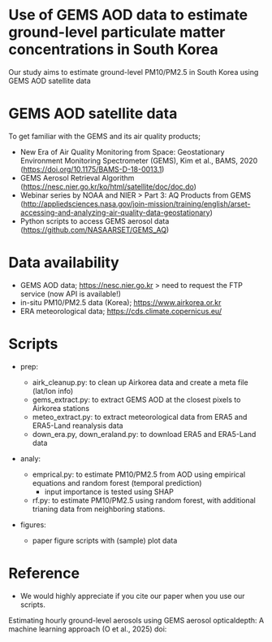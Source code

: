 # Use of GEMS AOD data to estimate ground-level particulate matter concentrations in South Korea

Our study aims to estimate ground-level PM10/PM2.5 in South Korea using GEMS AOD satellite data

# GEMS AOD satellite data

To get familiar with the GEMS and its air quality products; 

- New Era of Air Quality Monitoring from Space: Geostationary Environment Monitoring Spectrometer (GEMS), Kim et al., BAMS, 2020
(https://doi.org/10.1175/BAMS-D-18-0013.1)
- GEMS Aerosol Retrieval Algorithm (https://nesc.nier.go.kr/ko/html/satellite/doc/doc.do)
- Webinar series by NOAA and NIER > Part 3: AQ Products from GEMS
(http://appliedsciences.nasa.gov/join-mission/training/english/arset-accessing-and-analyzing-air-quality-data-geostationary)
- Python scripts to access GEMS aerosol data
(https://github.com/NASAARSET/GEMS_AQ)


# Data availability

- GEMS AOD data; https://nesc.nier.go.kr > need to request the FTP service (now API is available!)
- in-situ PM10/PM2.5 data (Korea); https://www.airkorea.or.kr
- ERA meteorological data; https://cds.climate.copernicus.eu/


# Scripts

- prep:
  - airk_cleanup.py: to clean up Airkorea data and create a meta file (lat/lon info)
  - gems_extract.py: to extract GEMS AOD at the closest pixels to Airkorea stations
  - meteo_extract.py: to extract meteorological data from ERA5 and ERA5-Land reanalysis data
  - down_era.py, down_eraland.py: to download ERA5 and ERA5-Land data
    
- analy:
  - emprical.py: to estimate PM10/PM2.5 from AOD using empirical equations and random forest (temporal prediction)
    - input importance is tested using SHAP
  - rf.py: to estimate PM10/PM2.5 using random forest, with additional trianing data from neighboring stations. 
    
- figures:
  - paper figure scripts with (sample) plot data

# Reference

- We would highly appreciate if you cite our paper when you use our scripts.

Estimating​ ​hourly​ ​ground-level​ ​aerosols​ ​using​ ​GEMS​ ​aerosol​ ​optical​ ​depth:​ ​A​ ​machine​ ​learning​ ​approach (O et al., 2025) doi: 
  
